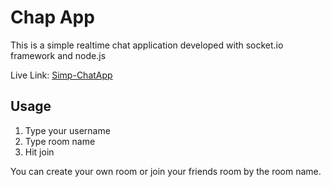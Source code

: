 # Chap App
This is a simple realtime chat application developed with socket.io framework and node.js

Live Link: [Simp-ChatApp](https://simp-chatapp.herokuapp.com/)

## Usage

 1. Type your username
 2. Type room name
 3. Hit join

You can create your own room or join your friends room by the room name.
